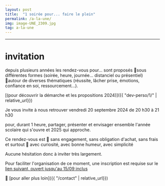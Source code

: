 ```yaml
---
layout: post
title:  "1 soirée pour... faire le plein"
permalink: /a-la-une/
img: image-UNE_2309.jpg
tag: a-la-une
---
```

****

# invitation

depuis plusieurs années les rendez-vous pour... sont proposés
🔸️sous différentes formes (soirée, heure, journée... distanciel ou présentiel)
🔸️autour de diverses thématiques (réussite, lâcher prise, émotions, confiance en soi, ressourcement...).

[(pour découvrir la démarche et les propositions 2024)]({{ "dev-perso/1/"  | relative_url}})

Je vous invite à nous retrouver
vendredi 20 septembre 2024
de 20 h30 à 21 h30

pour, durant 1 heure, partager, présenter et envisager ensemble l'année scolaire qui s'ouvre et 2025 qui approche.

Ce rendez-vous est 
🔸️ sans engagement, sans obligation d'achat, sans frais
et surtout
🔸️ avec curiosité, avec bonne humeur, avec simplicité

Aucune hésitation donc à inviter très largement.

Pour faciliter l'organisation de ce moment, une inscription est requise sur le [lien suivant, ouvert jusqu'au 15/09 inclus](https://framaforms.org/decouvrir-les-rendez-vous-pour-et-envisager-2024-2025-1692807839) 


👣 [pour aller plus loin]({{ "/contact"  | relative_url}})

